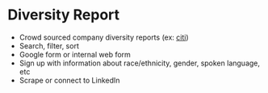 # Diversity Report

* Crowd sourced company diversity reports (ex: [citi](http://www.citigroup.com/citi/about/data/corp_citizenship/diversity_2014_english.pdf))
* Search, filter, sort
* Google form or internal web form
* Sign up with information about race/ethnicity, gender, spoken language, etc
* Scrape or connect to LinkedIn
